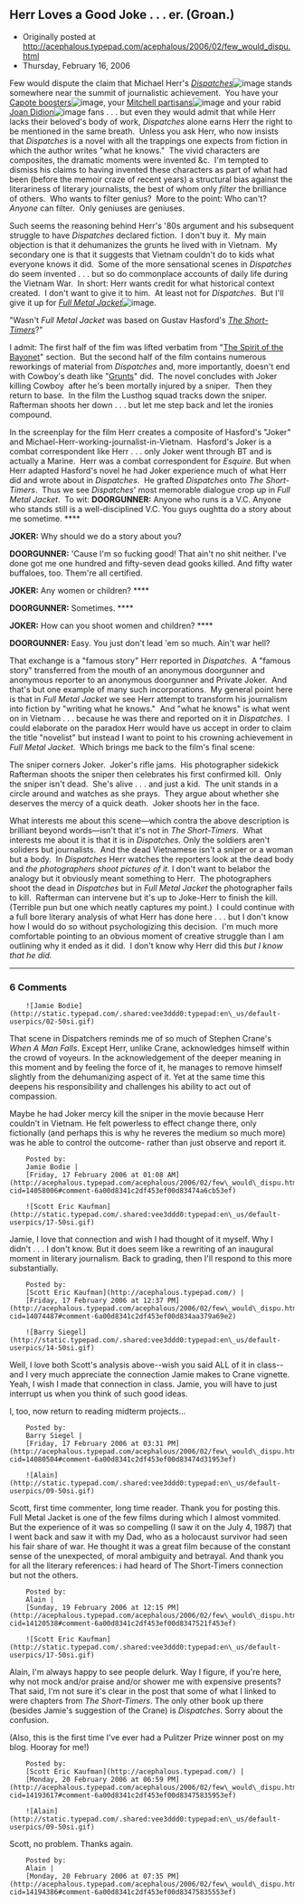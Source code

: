 ## Herr Loves a Good Joke . . . er.  (Groan.)

 * Originally posted at http://acephalous.typepad.com/acephalous/2006/02/few_would_dispu.html
 * Thursday, February 16, 2006



Few would dispute the claim that Michael Herr's [_Dispatches_](http://www.amazon.com/exec/obidos/redirect?link\_code=ur2&tag=diesekoschmar-20&camp=1789&creative=9325&path=http%!A(MISSING)%!F(MISSING)%!F(MISSING)www.amazon.com%!F(MISSING)gp%!F(MISSING)product%!F(MISSING)0679735259)![image](http://www.assoc-amazon.com/e/ir?t=diesekoschmar-20&l=ur2&o=1) stands somewhere near the summit of journalistic achievement.  You have your [Capote boosters](http://www.amazon.com/exec/obidos/redirect?link\_code=ur2&tag=diesekoschmar-20&camp=1789&creative=9325&path=external-search%!F(MISSING)search-type=ss%!i(MISSING)ndex=blended%!k(MISSING)eyword=truman%!c(MISSING)apote)![image](http://www.assoc-amazon.com/e/ir?t=diesekoschmar-20&l=ur2&o=1), your [Mitchell partisans](http://www.amazon.com/exec/obidos/redirect?link\_code=ur2&tag=diesekoschmar-20&camp=1789&creative=9325&path=external-search%!F(MISSING)search-type=ss%!i(MISSING)ndex=blended%!k(MISSING)eyword=joseph%!m(MISSING)itchell)![image](http://www.assoc-amazon.com/e/ir?t=diesekoschmar-20&l=ur2&o=1) and your rabid [Joan Didion](http://www.amazon.com/exec/obidos/redirect?link\_code=ur2&tag=diesekoschmar-20&camp=1789&creative=9325&path=external-search%!F(MISSING)search-type=ss%!i(MISSING)ndex=blended%!k(MISSING)eyword=joan%!d(MISSING)idion)![image](http://www.assoc-amazon.com/e/ir?t=diesekoschmar-20&l=ur2&o=1) fans . . . but even they would admit that while Herr lacks their beloved's body of work, _Dispatches_ alone earns Herr the right to be mentioned in the same breath.  Unless you ask Herr, who now insists that _Dispatches_ is a novel with all the trappings one expects from fiction in which the author writes "what he knows."  The vivid characters are composites, the dramatic moments were invented &c.  I'm tempted to dismiss his claims to having invented these characters as part of what had been (before the memoir craze of recent years) a structural bias against the literariness of literary journalists, the best of whom only _filter_ the brilliance of others.  Who wants to filter genius?  More to the point: Who can't?  _Anyone_ can filter.  Only geniuses are geniuses.  

Such seems the reasoning behind Herr's '80s argument and his subsequent struggle to have _Dispatches_ declared fiction.  I don't buy it.  My main objection is that it dehumanizes the grunts he lived with in Vietnam.  My secondary one is that it suggests that Vietnam couldn't do to kids what everyone knows it did.  Some of the more sensational scenes in _Dispatches_ do seem invented . . . but so do commonplace accounts of daily life during the Vietnam War.  In short: Herr wants credit for what historical context created.  I don't want to give it to him.  At least not for _Dispatches_.  But I'll give it up for [_Full Metal Jacket_](http://www.amazon.com/exec/obidos/redirect?link\_code=ur2&tag=diesekoschmar-20&camp=1789&creative=9325&path=http%!A(MISSING)%!F(MISSING)%!F(MISSING)www.amazon.com%!F(MISSING)gp%!F(MISSING)product%!F(MISSING)B00005LC3Y)![image](http://www.assoc-amazon.com/e/ir?t=diesekoschmar-20&l=ur2&o=1).  

"Wasn't _Full Metal Jacket_ was based on Gustav Hasford's [_The Short-Timers_](http://www.gustavhasford.com/short.htm)?"  

I admit: The first half of the fim was lifted verbatim from "[The Spirit of the Bayonet](http://www.gustavhasford.com/timers.htm)" section.  But the second half of the film contains numerous reworkings of material from _Dispatches_ and, more importantly, doesn't end with Cowboy's death like "[Grunts](http://www.gustavhasford.com/grunts.htm)" did.  The novel concludes with Joker killing Cowboy  after he's been mortally injured by a sniper.  Then they return to base.  In the film the Lusthog squad tracks down the sniper.  Rafterman shoots her down . . . but let me step back and let the ironies compound.

In the screenplay for the film Herr creates a composite of Hasford's "Joker" and Michael-Herr-working-journalist-in-Vietnam.  Hasford's Joker is a combat correspondent like Herr . . . only Joker went through BT and is actually a Marine.  Herr was a combat correspondent for _Esquire._ But when Herr adapted Hasford's novel he had Joker experience much of what Herr did and wrote about in _Dispatches_.  He grafted _Dispatches_ onto _The Short-Timers_.  Thus we see _Dispatches_' most memorable dialogue crop up in _Full Metal Jacket_.  To wit:
**DOORGUNNER:** Anyone who runs is a V.C. Anyone who stands still is a well-disciplined V.C. You guys oughtta do a story about me sometime. **** 

**JOKER:** Why should we do a story about you?

**DOORGUNNER:** 'Cause I'm so fucking good! That ain't no shit neither. I've done got me one hundred and fifty-seven dead gooks killed. And fifty water buffaloes, too. Them're all certified.

**JOKER:** Any women or children? **** 

**DOORGUNNER:** Sometimes. **** 

**JOKER:** How can you shoot women and children? **** 

**DOORGUNNER:** Easy. You just don't lead 'em so much. Ain't war hell?

That exchange is a "famous story" Herr reported in _Dispatches_.  A "famous story" transferred from the mouth of an anonymous doorgunner and anonymous reporter to an anonymous doorgunner and Private Joker.  And that's but one example of many such incorporations.  My general point here is that in _Full Metal Jacket_ we see Herr attempt to transform his journalism into fiction by "writing what he knows."  And "what he knows" is what went on in Vietnam . . . because he was there and reported on it in _Dispatches_.  I could elaborate on the paradox Herr would have us accept in order to claim the title "novelist" but instead I want to point to his crowning achievement in _Full Metal Jacket_.  Which brings me back to the film's final scene:  

The sniper corners Joker.  Joker's rifle jams.  His photographer sidekick Rafterman shoots the sniper then celebrates his first confirmed kill.  Only the sniper isn't dead.  She's alive . . . and just a kid.  The unit stands in a circle around and watches as she prays.  They argue about whether she deserves the mercy of a quick death.  Joker shoots her in the face.  

What interests me about this scene—which contra the above description is brilliant beyond words—isn't that it's not in _The Short-Timers_.  What interests me about it is that it is in _Dispatches._ Only the soldiers aren't soliders but journalists.  And the dead Vietnamese isn't a sniper or a woman but a body.  In _Dispatches_ Herr watches the reporters look at the dead body and _the photographers shoot pictures of it._ I don't want to belabor the analogy but it obviously meant something to Herr.  The photographers shoot the dead in _Dispatches_ but in _Full Metal Jacket_ the photographer fails to kill.  Rafterman can intervene but it's up to Joke-Herr to finish the kill.  (Terrible pun but one which neatly captures my point.)  I could continue with a full bore literary analysis of what Herr has done here . . . but I don't know how I would do so without psychologizing this decision.  I'm much more comfortable pointing to an obvious moment of creative struggle than I am outlining why it ended as it did.  I don't know why Herr did this _but I know that he did._ 

		

* * *

### 6 Comments 

		

                
[]()

	

		![Jamie Bodie](http://static.typepad.com/.shared:vee3ddd0:typepad:en\_us/default-userpics/02-50si.gif)
	

	

		

That scene in Dispatchers reminds me of so much of Stephen Crane's  _When A Man Falls_.  Except Herr, unlike Crane, acknowledges himself within the crowd of voyeurs.  In the acknowledgement of the deeper meaning in this moment and by feeling the force of it, he manages to remove himself slightly from the dehumanizing aspect of it.  Yet at the same time this deepens his responsibility and challenges his ability to act out of compassion.    

Maybe he had Joker mercy kill the sniper in the movie because Herr couldn't in Vietnam.  He felt powerless to effect change there, only fictionally (and perhaps this is why he reveres the medium so much more) was he able to control the outcome- rather than just observe and report it.   

	

		Posted by:
		Jamie Bodie |
		[Friday, 17 February 2006 at 01:08 AM](http://acephalous.typepad.com/acephalous/2006/02/few\_would\_dispu.html?cid=14058006#comment-6a00d8341c2df453ef00d83474a6cb53ef)

[]()

	

		![Scott Eric Kaufman](http://static.typepad.com/.shared:vee3ddd0:typepad:en\_us/default-userpics/17-50si.gif)
	

	

		

Jamie, I love that connection and wish I had thought of it myself.  Why I didn't . . . I don't know.  But it does seem like a rewriting of an inaugural moment in literary journalism.  Back to grading, then I'll respond to this more substantially.  

	

		Posted by:
		[Scott Eric Kaufman](http://acephalous.typepad.com/) |
		[Friday, 17 February 2006 at 12:37 PM](http://acephalous.typepad.com/acephalous/2006/02/few\_would\_dispu.html?cid=14074487#comment-6a00d8341c2df453ef00d834aa379a69e2)

[]()

	

		![Barry Siegel](http://static.typepad.com/.shared:vee3ddd0:typepad:en\_us/default-userpics/14-50si.gif)
	

	

		

Well, I love both Scott's analysis above--wish you said ALL of it in class--and I very much appreciate the connection Jamie makes to Crane vignette. Yeah, I wish I made that connection in class. Jamie, you will have to just interrupt us when you think of such good ideas. 

I, too, now return to reading midterm projects...

	

		Posted by:
		Barry Siegel |
		[Friday, 17 February 2006 at 03:31 PM](http://acephalous.typepad.com/acephalous/2006/02/few\_would\_dispu.html?cid=14080504#comment-6a00d8341c2df453ef00d83474d31953ef)

[]()

	

		![Alain](http://static.typepad.com/.shared:vee3ddd0:typepad:en\_us/default-userpics/09-50si.gif)
	

	

		

Scott, first time commenter, long time reader.  Thank you for posting this.  Full Metal Jacket is one of the few films during which I almost vommited.  But the experience of it was so compelling (I saw it on the July 4, 1987) that I went back and saw it with my Dad, who as a holocaust survivor had seen his fair share of war.  He thought it was a great film because of the constant sense of the unexpected, of moral ambiguity and betrayal.  And thank you for all the literary references: i had heard of The Short-Timers connection but not the others.

	

		Posted by:
		Alain |
		[Sunday, 19 February 2006 at 12:15 PM](http://acephalous.typepad.com/acephalous/2006/02/few\_would\_dispu.html?cid=14120538#comment-6a00d8341c2df453ef00d8347521f453ef)

[]()

	

		![Scott Eric Kaufman](http://static.typepad.com/.shared:vee3ddd0:typepad:en\_us/default-userpics/17-50si.gif)
	

	

		

Alain, I'm always happy to see people delurk.  Way I figure, if you're here, why not mock and/or praise and/or shower me with expensive presents?  That said, I'm not sure it's clear in the post that some of what I linked to were chapters from _The Short-Timers_.  The only other book up there (besides Jamie's suggestion of the Crane) is _Dispatches_.  Sorry about the confusion. 

(Also, this is the first time I've ever had a Pulitzer Prize winner post on my blog.  Hooray for me!)

	

		Posted by:
		[Scott Eric Kaufman](http://acephalous.typepad.com/) |
		[Monday, 20 February 2006 at 06:59 PM](http://acephalous.typepad.com/acephalous/2006/02/few\_would\_dispu.html?cid=14193617#comment-6a00d8341c2df453ef00d83475835953ef)

[]()

	

		![Alain](http://static.typepad.com/.shared:vee3ddd0:typepad:en\_us/default-userpics/09-50si.gif)
	

	

		

Scott, no problem.  Thanks again.

	

		Posted by:
		Alain |
		[Monday, 20 February 2006 at 07:35 PM](http://acephalous.typepad.com/acephalous/2006/02/few\_would\_dispu.html?cid=14194386#comment-6a00d8341c2df453ef00d83475835553ef)

		

        